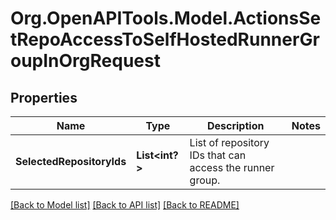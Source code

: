 # Org.OpenAPITools.Model.ActionsSetRepoAccessToSelfHostedRunnerGroupInOrgRequest

## Properties

Name | Type | Description | Notes
------------ | ------------- | ------------- | -------------
**SelectedRepositoryIds** | **List<int?>** | List of repository IDs that can access the runner group. | 

[[Back to Model list]](../README.md#documentation-for-models) [[Back to API list]](../README.md#documentation-for-api-endpoints) [[Back to README]](../README.md)

